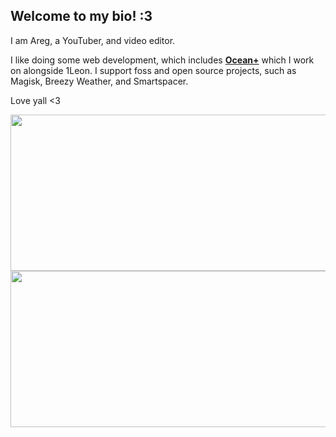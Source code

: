 ## Welcome to my bio! :3

I am Areg, a YouTuber, and video editor.

I like doing some web development, which includes [**Ocean+**](https://github.com/Areg472/ocean-plus-react) which I work on alongside 1Leon. I support foss and open source projects, such as Magisk, Breezy Weather, and Smartspacer.

Love yall <3

<a href="https://github.com/Areg472">
    <img height="250" width="600" align="center" src="https://github-readme-stats.vercel.app/api?username=Areg472&theme=onedark"/>
</a>
 
<br/>
 
<a href="https://github.com/Areg472">
    <img height="250" width="600" align="center" src="https://github-readme-stats.vercel.app/api/top-langs/?username=Areg472&layout=donut&theme=onedark"></img>
</a>